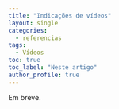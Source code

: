 ```yaml
---
title: "Indicações de vídeos"
layout: single
categories:
  - referencias
tags:
  - Vídeos
toc: true
toc_label: "Neste artigo"
author_profile: true
---
```

Em breve.